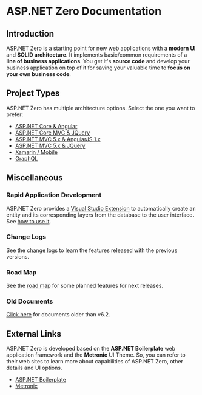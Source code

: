 # ASP.NET Zero Documentation

## Introduction

ASP.NET Zero is a starting point for new web applications with a **modern UI** and **SOLID architecture**. It implements basic/common requirements of a **line of business applications**. You get it's **source code** and develop your business application on top of it for saving your valuable time to **focus on your own business code**.

## Project Types

ASP.NET Zero has multiple architecture options. Select the one you want to prefer:

* [ASP.NET Core & Angular](AspNetCore-Angular.md)
* [ASP.NET Core MVC & JQuery](AspNetCore-MVC.md)
* [ASP.NET MVC 5.x & AngularJS 1.x](AspNet-MVC-AngularJS.md)
* [ASP.NET MVC 5.x & JQuery](AspNet-MVC.md)
* [Xamarin / Mobile](Xamarin.md)
* [GraphQL](GraphQL.md)

## Miscellaneous

### Rapid Application Development

ASP.NET Zero provides a [Visual Studio Extension](https://marketplace.visualstudio.com/items?itemName=Volosoft.AspNetZeroPowerTools) to automatically create an entity and its corresponding layers from the database to the user interface. See [how to use it](Rapid-Application-Development.md).

### Change Logs

See the [change logs](Change-Logs.md) to learn the features released with the previous versions.

### Road Map

See the [road map](Road-Map.md) for some planned features for next releases.

### Old Documents

[Click here](Old-Documents.md) for documents older than v6.2.

## External Links

ASP.NET Zero is developed based on the **ASP.NET Boilerplate** web application framework and the **Metronic** UI Theme. So, you can refer to their web sites to learn more about capabilities of ASP.NET Zero, other details and UI options.

- [ASP.NET Boilerplate](https://aspnetboilerplate.com/Pages/Documents)
- [Metronic](http://www.keenthemes.com/preview/metronic/)